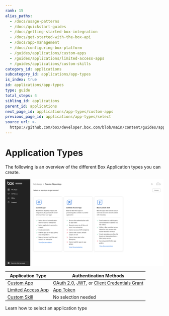 ```yaml
---
rank: 15
alias_paths:
  - /docs/usage-patterns
  - /docs/quickstart-guides
  - /docs/getting-started-box-integration
  - /docs/get-started-with-the-box-api
  - /docs/app-management
  - /docs/configuring-box-platform
  - /guides/applications/custom-apps
  - /guides/applications/limited-access-apps
  - /guides/applications/custom-skills
category_id: applications
subcategory_id: applications/app-types
is_index: true
id: applications/app-types
type: guide
total_steps: 4
sibling_id: applications
parent_id: applications
next_page_id: applications/app-types/custom-apps
previous_page_id: applications/app-types/select
source_url: >-
  https://github.com/box/developer.box.com/blob/main/content/guides/applications/app-types/index.md
---
```

# Application Types

The following is an overview of the different Box Application types you can
create.

<ImageFrame border center>

![Application Types](./images/select-app-type.png)

</ImageFrame>

<!-- markdownlint-disable line-length -->

| Application Type              | Authentication Methods                                              |
| ----------------------------- | ------------------------------------------------------------------- |
| [Custom App][custom-apps]     | [OAuth 2.0][oauth2], [JWT][jwt], or [Client Credentials Grant][ccg] |
| [Limited Access App][laa]     | [App Token][apptoken]                                               |
| [Custom Skill][custom-skills] | No selection needed                                                 |

<!-- markdownlint-enable line-length -->

<CTA to="guide://applications/app-types/select">

Learn how to select an application type

</CTA>

<!-- markdownlint-enable line-length -->

[oauth2]: g://authentication/oauth2
[jwt]: g://authentication/jwt
[apptoken]: g://authentication/app-token
[devtoken]: g://authentication/tokens/developer-tokens
[custom-apps]: g://applications/app-types/custom-apps
[custom-skills]: g://applications/app-types/custom-skills
[ccg]: g://authentication/client-credentials/
[laa]: g://applications/app-types/limited-access-apps/
[insights]: https://support.box.com/hc/en-us/articles/20738406915219-Platform-Insights